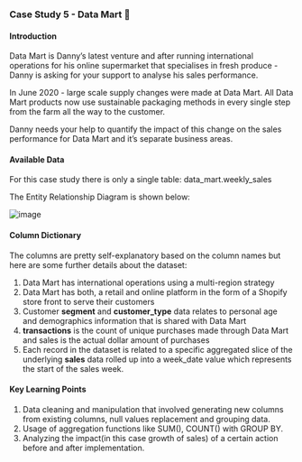 ### Case Study 5 - Data Mart :shopping_cart:

#### Introduction
Data Mart is Danny’s latest venture and after running international operations for his online supermarket that specialises in fresh produce - Danny is asking for your support to analyse his sales performance.

In June 2020 - large scale supply changes were made at Data Mart. All Data Mart products now use sustainable packaging methods in every single step from the farm all the way to the customer.

Danny needs your help to quantify the impact of this change on the sales performance for Data Mart and it’s separate business areas.

#### Available Data
For this case study there is only a single table: data_mart.weekly_sales

The Entity Relationship Diagram is shown below:

![image](https://user-images.githubusercontent.com/104596844/180080483-c2b88f7b-34fe-4fc2-9bdc-45628cbedefa.png)

#### Column Dictionary
The columns are pretty self-explanatory based on the column names but here are some further details about the dataset:

1. Data Mart has international operations using a multi-region strategy
2. Data Mart has both, a retail and online platform in the form of a Shopify store front to serve their customers
3. Customer <b>segment</b> and <b>customer_type</b> data relates to personal age and demographics information that is shared with Data Mart
4. <b>transactions</b> is the count of unique purchases made through Data Mart and sales is the actual dollar amount of purchases
5. Each record in the dataset is related to a specific aggregated slice of the underlying <b>sales</b> data rolled up into a week_date value which represents the start of the sales week.

#### Key Learning Points 

1. Data cleaning and manipulation that involved generating new columns from existing columns, null values replacement and grouping data.
2. Usage of aggregation functions like SUM(), COUNT() with GROUP BY. 
3. Analyzing the impact(in this case growth of sales) of a certain action before and after implementation. 
